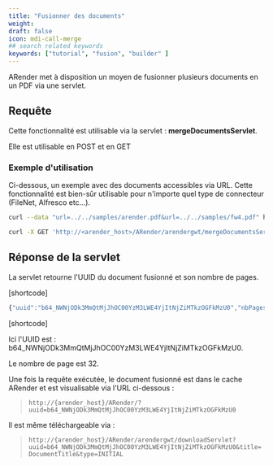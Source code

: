 ```yaml
---
title: "Fusionner des documents"
weight: 
draft: false
icon: mdi-call-merge
## search related keywords
keywords: ["tutorial", "fusion", "builder" ]
---
```


ARender met à disposition un moyen de fusionner plusieurs documents en
un PDF via une servlet.

## Requête

Cette fonctionnalité est utilisable via la servlet :
**mergeDocumentsServlet**.

Elle est utilisable en POST et en GET

### Exemple d'utilisation

Ci-dessous, un exemple avec des documents accessibles via URL. Cette
fonctionnalité est bien-sûr utilisable pour n'importe quel type de
connecteur (FileNet, Alfresco etc...).

``` bash
curl --data "url=../../samples/arender.pdf&url=../../samples/fw4.pdf" http://<arender_host>/ARender/arendergwt/mergeDocumentsServlet
```

``` bash
curl -X GET 'http://<arender_host>/ARender/arendergwt/mergeDocumentsServlet?url=../../samples/arender.pdf&url=../../samples/fw4.pdf&url=../../samples/arender-en.pdf'
```

## Réponse de la servlet

La servlet retourne l'UUID du document fusionné et son nombre de pages.

[shortcode]

``` javascript
{"uuid":"b64_NWNjODk3MmQtMjJhOC00YzM3LWE4YjItNjZiMTkzOGFkMzU0","nbPages":"32"}
```

[shortcode]

Ici l'UUID est : b64_NWNjODk3MmQtMjJhOC00YzM3LWE4YjItNjZiMTkzOGFkMzU0.

Le nombre de page est 32.

Une fois la requête exécutée, le document fusionné est dans le cache
ARender et est visualisable via l'URL ci-dessous :

> `http://{arender_host}/ARender/?uuid=b64_NWNjODk3MmQtMjJhOC00YzM3LWE4YjItNjZiMTkzOGFkMzU0`

Il est même téléchargeable via :

> `http://{arender_host}/ARender/arendergwt/downloadServlet?uuid=b64_NWNjODk3MmQtMjJhOC00YzM3LWE4YjItNjZiMTkzOGFkMzU0&title=DocumentTitle&type=INITIAL`

